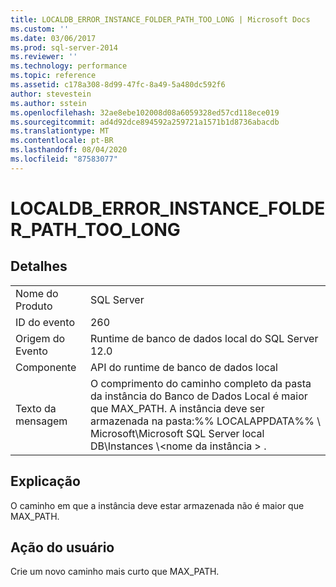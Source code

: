 ```yaml
---
title: LOCALDB_ERROR_INSTANCE_FOLDER_PATH_TOO_LONG | Microsoft Docs
ms.custom: ''
ms.date: 03/06/2017
ms.prod: sql-server-2014
ms.reviewer: ''
ms.technology: performance
ms.topic: reference
ms.assetid: c178a308-8d99-47fc-8a49-5a480dc592f6
author: stevestein
ms.author: sstein
ms.openlocfilehash: 32ae8ebe102008d08a6059328ed57cd118ece019
ms.sourcegitcommit: ad4d92dce894592a259721a1571b1d8736abacdb
ms.translationtype: MT
ms.contentlocale: pt-BR
ms.lasthandoff: 08/04/2020
ms.locfileid: "87583077"
---
```

# <a name="localdb_error_instance_folder_path_too_long"></a>LOCALDB_ERROR_INSTANCE_FOLDER_PATH_TOO_LONG
    
## <a name="details"></a>Detalhes  
  
|||  
|-|-|  
|Nome do Produto|SQL Server|  
|ID do evento|260|  
|Origem do Evento|Runtime de banco de dados local do SQL Server 12.0|  
|Componente|API do runtime de banco de dados local|  
|Texto da mensagem|O comprimento do caminho completo da pasta da instância do Banco de Dados Local é maior que MAX_PATH. A instância deve ser armazenada na pasta:%% LOCALAPPDATA%% \ Microsoft\Microsoft SQL Server local DB\Instances \\<nome da instância \> .|  
  
## <a name="explanation"></a>Explicação  
 O caminho em que a instância deve estar armazenada não é maior que MAX_PATH.  
  
## <a name="user-action"></a>Ação do usuário  
 Crie um novo caminho mais curto que MAX_PATH.  
  
  
